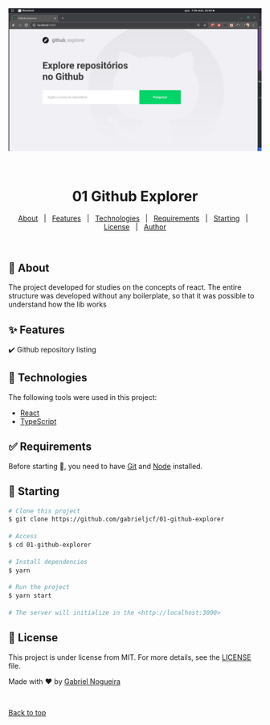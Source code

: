 <div align="center" id="top"> 
  <img src="./github-explorer.gif" alt="01 Github Explorer" />

  &#xa0;

  <!-- <a href="https://01githubexplorer.netlify.app">Demo</a> -->
</div>

<h1 align="center">01 Github Explorer</h1>

<p align="center">
  <!-- <img alt="Github top language" src="https://img.shields.io/github/languages/top/gabrieljcf/01-github-explorer?color=56BEB8">

  <img alt="Github language count" src="https://img.shields.io/github/languages/count/gabrieljcf/01-github-explorer?color=56BEB8">

  <img alt="Repository size" src="https://img.shields.io/github/repo-size/gabrieljcf/01-github-explorer?color=56BEB8">

  <img alt="License" src="https://img.shields.io/github/license/gabrieljcf/01-github-explorer?color=56BEB8"> -->

  <!-- <img alt="Github issues" src="https://img.shields.io/github/issues/{{YOUR_GITHUB_USERNAME}}/01-github-explorer?color=56BEB8" /> -->

  <!-- <img alt="Github forks" src="https://img.shields.io/github/forks/{{YOUR_GITHUB_USERNAME}}/01-github-explorer?color=56BEB8" /> -->

  <!-- <img alt="Github stars" src="https://img.shields.io/github/stars/{{YOUR_GITHUB_USERNAME}}/01-github-explorer?color=56BEB8" /> -->
</p>

<!-- Status -->

<!-- <h4 align="center"> 
	🚧  01 Github Explorer 🚀 Under construction...  🚧
</h4> 

<hr> -->

<p align="center">
  <a href="#dart-about">About</a> &#xa0; | &#xa0; 
  <a href="#sparkles-features">Features</a> &#xa0; | &#xa0;
  <a href="#rocket-technologies">Technologies</a> &#xa0; | &#xa0;
  <a href="#white_check_mark-requirements">Requirements</a> &#xa0; | &#xa0;
  <a href="#checkered_flag-starting">Starting</a> &#xa0; | &#xa0;
  <a href="#memo-license">License</a> &#xa0; | &#xa0;
  <a href="https://github.com/gabrieljcf" target="_blank">Author</a>
</p>

<br>

## :dart: About ##

The project developed for studies on the concepts of react. The entire structure was developed without any boilerplate, so that it was possible to understand how the lib works

## :sparkles: Features ##

:heavy_check_mark: Github repository listing

## :rocket: Technologies ##

The following tools were used in this project:

- [React](https://pt-br.reactjs.org/)
- [TypeScript](https://www.typescriptlang.org/)

## :white_check_mark: Requirements ##

Before starting :checkered_flag:, you need to have [Git](https://git-scm.com) and [Node](https://nodejs.org/en/) installed.

## :checkered_flag: Starting ##

```bash
# Clone this project
$ git clone https://github.com/gabrieljcf/01-github-explorer

# Access
$ cd 01-github-explorer

# Install dependencies
$ yarn

# Run the project
$ yarn start

# The server will initialize in the <http://localhost:3000>
```

## :memo: License ##

This project is under license from MIT. For more details, see the [LICENSE](LICENSE.md) file.


Made with :heart: by <a href="https://github.com/{{YOUR_GITHUB_USERNAME}}" target="_blank">Gabriel Nogueira</a>

&#xa0;

<a href="#top">Back to top</a>
